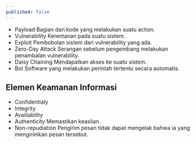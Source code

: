 ```yaml
---
published: false
---
```

- Payload
  Bagian dari kode yang melakukan suatu action.
- Vulnerability
  Kerentanan pada suatu sistem.
- Exploit
  Pembobolan sistem dari vulnerability yang ada.
- Zero-Day Attack
  Serangan sebelum pengembang melakukan penambalan vulnerability.
- Daisy Chaining
  Mendapatkan akses ke suatu sistem.
- Bot
  Software yang melakukan perintah tertentu secara automatis.
  
## Elemen Keamanan Informasi
- Confidentialy
- Integrity
- Availiability
- Authenticity
  Memastikan keaslian.
- Non-repudiation
  Pengirim pesan tidak dapat mengelak bahwa ia yang mengirimkan pesan tersebut.
